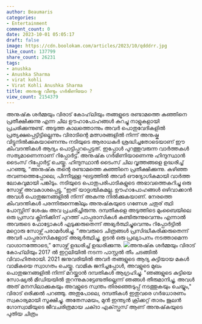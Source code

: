```yaml
---
author: Beaumaris
categories:
- Entertainment
comment_count: 0
date: 2023-10-01 05:05:17
draft: false
image: https://cdn.boolokam.com/articles/2023/10/qdddrr.jpg
like_count: 137799
share_count: 26231
tags:
- anushka
- Anushka Sharma
- virat kohli
- Virat Kohli Anushka Sharma
title: അനുഷ്ക വീണ്ടും ഗർഭിണിയോ ?
view_count: 2154379
---
```


അനുഷ്‌ക ശർമ്മയും വിരാട് കോഹ്‌ലിയും തങ്ങളുടെ രണ്ടാമത്തെ കുഞ്ഞിനെ പ്രതീക്ഷിക്കുന്നു എന്ന ചില ഊഹാപോഹങ്ങൾ കുറച്ചു നാളുകളായി പ്രചരിക്കുന്നുണ്ട്. അടുത്ത കാലത്തൊന്നും അവർ പൊതുവേദികളിൽ പ്രത്യക്ഷപ്പെട്ടിട്ടില്ലെന്നും വിരാടിന്റെ മത്സരങ്ങളിൽ നിന്ന് അനുഷ്ക വിട്ടുനിൽക്കുകയാണെന്നും നടിയുടെ ആരാധകർ ശ്രദ്ധിച്ചതോടെയാണ് ഈ കിംവദന്തികൾ ആദ്യം പൊട്ടിപ്പുറപ്പെട്ടത്. ഇപ്പോൾ പുറത്തുവരുന്ന വാർത്തകൾ സത്യമാണെന്നാണ് റിപ്പോർട്ട്. അനുഷ്‌ക ഗർഭിണിയാണെന്നു ഹിന്ദുസ്ഥാൻ ടൈംസ് റിപ്പോർട്ട് ചെയ്തു. ഹിന്ദുസ്ഥാൻ ടൈംസ് ചില വൃത്തങ്ങളെ ഉദ്ധരിച്ച് പറഞ്ഞു, “അനുഷ്‌ക തന്റെ രണ്ടാമത്തെ കുഞ്ഞിനെ പ്രതീക്ഷിക്കുന്നു. കഴിഞ്ഞ തവണത്തെപ്പോലെ, പിന്നീടുള്ള ഘട്ടത്തിൽ അവർ ഔദ്യോഗികമായി വാർത്ത ലോകവുമായി പങ്കിടും. നടിയുടെ പൊതുപരിപാടികളുടെ അഭാവത്തെകുറിച്ചു ഒരു സോഴ്സ് അവകാശപ്പെട്ടു, “ഇത് യാദൃശ്ചികമല്ല. ഊഹാപോഹങ്ങൾ ഒഴിവാക്കാൻ അവൾ പൊതുജനങ്ങളിൽ നിന്ന് അകന്നു നിൽക്കുകയാണ്. നേരത്തെ കിംവദന്തികൾ പരന്നിരുന്നെങ്കിലും അനുഷ്‌കയുടെ ഗണേശ ചതുര് ത്ഥി പോസ്റ്റിന് ശേഷം അവ പ്രചരിച്ചിരുന്നു. ദമ്പതികളെ അടുത്തിടെ മുംബൈയിലെ ഒരു പ്രസവ ക്ലിനിക്കിന് പുറത്ത് പാപ്പരാസികൾ കണ്ടിരുന്നുവെന്നും എന്നാൽ അവരുടെ ഫോട്ടോകൾ എടുക്കരുതെന്ന് അഭ്യർത്ഥിച്ചുവെന്നും റിപ്പോർട്ടിൽ മറ്റൊരു സോഴ്സ് പരാമർശിച്ചു. “അവരുടെ ചിത്രങ്ങൾ പ്രസിദ്ധീകരിക്കരുതെന്ന് അവർ പാപ്പരാസികളോട് അഭ്യർത്ഥിച്ചു, ഉടൻ ഒരു പ്രഖ്യാപനം നടത്താമെന്ന വാഗ്ദാനത്തോടെ,” സോഴ്സ് ഉദ്ധരിച്ച് ഉദ്ധരിക്കുന്നു. ![](https://cdn.boolokam.com/articles/2023/10/qdddrr.jpg)അനുഷ്‌ക ശർമ്മയും വിരാട് കോഹ്‌ലിയും 2017 ൽ ഇറ്റലിയിൽ നടന്ന പാസ്റ്റൽ തീം ചടങ്ങിൽ വിവാഹിതരായി. 2021 ജനുവരിയിൽ അവർ തങ്ങളുടെ ആദ്യ കുട്ടിയായ മകൾ വാമികയെ സ്വാഗതം ചെയ്തു. വാമിക ജനിച്ചപ്പോൾ, അവളുടെ മുഖം പൊതുജനങ്ങളിൽ നിന്ന് മറയ്ക്കാൻ ദമ്പതികൾ ആഗ്രഹിച്ചു. "ഞങ്ങളുടെ കുട്ടിയെ സോഷ്യൽ മീഡിയയിൽ തുറന്നുകാട്ടേണ്ടതില്ലെന്ന് ഞങ്ങൾ തീരുമാനിച്ചു, അവൾ അത് മനസിലാക്കുകയും അവളുടെ സ്വന്തം തിരഞ്ഞെടുപ്പ് നടത്തുകയും ചെയ്യും," വിരാട് ഒരിക്കൽ പറഞ്ഞു. അതുപോലെ, ദമ്പതികൾ ഇതുവരെ ഗർഭധാരണം സ്വകാര്യമായി സൂക്ഷിച്ചു. അതേസമയം, മുൻ ഇന്ത്യൻ ക്രിക്കറ്റ് താരം ജുലൻ ഗോസ്വാമിയുടെ ജീവചരിത്രമായ ചക്ദാ എക്‌സ്പ്രസ് ആണ് അനുഷ്‌കയുടെ പുതിയ ചിത്രം